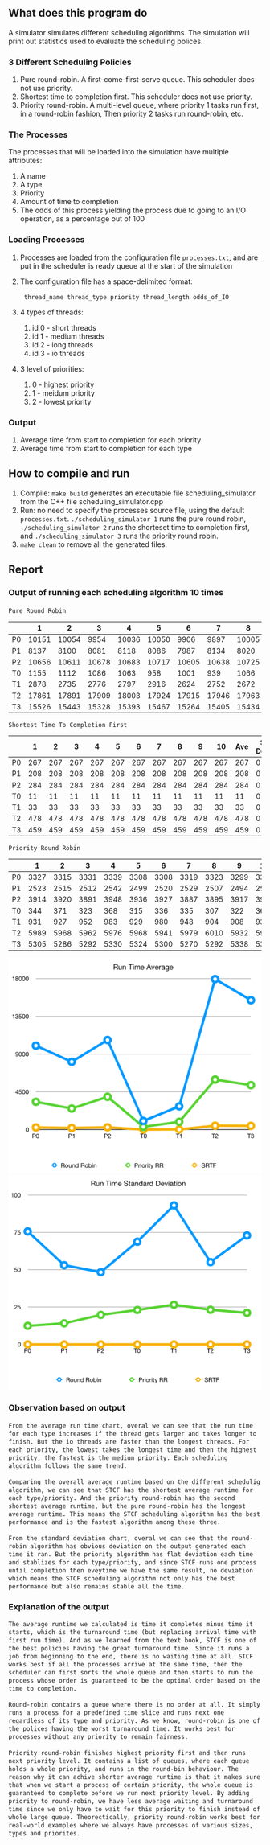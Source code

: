 ## What does this program do
A simulator simulates different scheduling algorithms. The simulation will print out statistics used to evaluate the scheduling polices.

### 3 Different Scheduling Policies
1. Pure round-robin. A first-come-first-serve queue. This scheduler does not use priority.
2. Shortest time to completion first. This scheduler does not use priority.
3. Priority round-robin. A multi-level queue, where priority 1 tasks run first, in a round-robin fashion, Then priority 2 tasks run round-robin, etc.

### The Processes
The processes that will be loaded into the simulation have multiple attributes:
1. A name
2. A type 
3. Priority
4. Amount of time to completion
5. The odds of this process yielding the process due to going to an I/O operation, as a percentage out of 100

### Loading Processes
1. Processes are loaded from the configuration file `processes.txt`, and are put in the scheduler is ready queue at the start of the simulation
2. The configuration file has a space-delimited format:
            
        thread_name thread_type priority thread_length odds_of_IO

3. 4 types of threads:
   1. id 0 - short threads
   2. id 1 - medium threads
   3. id 2 - long threads
   4. id 3 - io threads

4. 3 level of priorities: 
   1. 0 - highest priority
   2. 1 - meidum priority
   3. 2 - lowest priority

### Output
1. Average time from start to completion for each priority
2. Average time from start to completion for each type

## How to compile and run

1. Compile: `make build` generates an executable file scheduling_simulator from the C++ file scheduling_simulator.cpp
2. Run: no need to specify the processes source file, using the default `processes.txt`. `./scheduling_simulator 1` runs the pure round robin, `./scheduling_simulator 2` runs the shorteset time to completion first, and `./scheduling_simulator 3` runs the priority round robin.
3. `make clean` to remove all the generated files.

## Report

### Output of running each scheduling algorithm 10 times

`Pure Round Robin`

|    | 1     | 2     | 3     | 4     | 5     | 6     | 7     | 8     | 9     | 10    | Ave     | S. Dev. |
|----|-------|-------|-------|-------|-------|-------|-------|-------|-------|-------|---------|------------------|
| P0 | 10151 | 10054 | 9954  | 10036 | 10050 | 9906  | 9897  | 10005 | 9987  | 9986  | 10002.6 | 75.569247125475  |
| P1 | 8137  | 8100  | 8081  | 8118  | 8086  | 7987  | 8134  | 8020  | 8029  | 8129  | 8082.1  | 52.9705368839865 |
| P2 | 10656 | 10611 | 10678 | 10683 | 10717 | 10605 | 10638 | 10725 | 10747 | 10703 | 10676.3 | 48.3208029734606 |
| T0 | 1155  | 1112  | 1086  | 1063  | 958   | 1001  | 939   | 1066  | 993   | 1052  | 1042.5  | 68.6913386097549 |
| T1 | 2878  | 2735  | 2776  | 2797  | 2916  | 2624  | 2752  | 2672  | 2882  | 2766  | 2779.8  | 92.9836305784817 |
| T2 | 17861 | 17891 | 17909 | 18003 | 17924 | 17915 | 17946 | 17963 | 17832 | 17996 | 17924   | 55.0333232384404 |
| T3 | 15526 | 15443 | 15328 | 15393 | 15467 | 15264 | 15405 | 15434 | 15442 | 15422 | 15412.4 | 72.9035893034995 |

`Shortest Time To Completion First`

|    |  1  | 2   | 3   | 4   | 5   | 6   | 7   | 8   | 9   | 10  | Ave     | S. Dev. |
|----|-----|-----|-----|-----|-----|-----|-----|-----|-----|-----|---------|---|
| P0 | 267 | 267 | 267 | 267 | 267 | 267 | 267 | 267 | 267 | 267 | 267     | 0 |
| P1 | 208 | 208 | 208 | 208 | 208 | 208 | 208 | 208 | 208 | 208 | 208     | 0 |
| P2 | 284 | 284 | 284 | 284 | 284 | 284 | 284 | 284 | 284 | 284 | 284     | 0 |
| T0 | 11  | 11  | 11  | 11  | 11  | 11  | 11  | 11  | 11  | 11  | 11      | 0 |
| T1 | 33  | 33  | 33  | 33  | 33  | 33  | 33  | 33  | 33  | 33  | 33      | 0 |
| T2 | 478 | 478 | 478 | 478 | 478 | 478 | 478 | 478 | 478 | 478 | 478     | 0 |
| T3 | 459 | 459 | 459 | 459 | 459 | 459 | 459 | 459 | 459 | 459 | 459     | 0 |

`Priority Round Robin`

|    | 1     | 2     | 3     | 4     | 5     | 6     | 7     | 8     | 9     | 10    | Ave     | S. Dev. |
|----|-------|-------|-------|-------|-------|-------|-------|-------|-------|-------|---------|------------------|
| P0 | 3327 | 3315 | 3331 | 3339 | 3308 | 3308 | 3319 | 3323 | 3299 | 3308 | 3317.7 | 12.4101213173406 |
| P1 | 2523 | 2515 | 2512 | 2542 | 2499 | 2520 | 2529 | 2507 | 2494 | 2520 | 2516.1 | 14.1299524258065 |
| P2 | 3914 | 3920 | 3891 | 3948 | 3936 | 3927 | 3887 | 3895 | 3917 | 3922 | 3915.7 | 19.7430719212814 |
| T0 | 344  | 371  | 323  | 368  | 315  | 336  | 335  | 307  | 322  | 366  | 338.7  | 23.0653660519644 |
| T1 | 931  | 927  | 952  | 983  | 929  | 980  | 948  | 904  | 908  | 937  | 939.9  | 26.5767233161318 |
| T2 | 5989 | 5968 | 5962 | 5976 | 5968 | 5941 | 5979 | 6010 | 5932 | 5948 | 5967.3 | 23.2046451288434 |
| T3 | 5305 | 5286 | 5292 | 5330 | 5324 | 5300 | 5270 | 5292 | 5338 | 5304 | 5304.1 | 21.1263395367542 |

![average chart](average_chart.png)
![deviation chart](deviation_chart.png)

### Observation based on output

    From the average run time chart, overal we can see that the run time for each type increases if the thread gets larger and takes longer to finish. But the io threads are faster than the longest threads. For each priority, the lowest takes the longest time and then the highest priority, the fastest is the medium priority. Each scheduling algorithm follows the same trend. 
    
    Comparing the overall average runtime based on the different schedulig algorithm, we can see that STCF has the shortest average runtime for each type/priority. And the priority round-robin has the second shortest average runtime, but the pure round-robin has the longest average runtime. This means the STCF scheduling algorithm has the best performance and is the fastest algorithm among these three.

    From the standard deviation chart, overal we can see that the round-robin algorithm has obvious deviation on the output generated each time it ran. But the priority algorithm has flat deviation each time and stablizes for each type/priority, and since STCF runs one process until completion then eveytime we have the same result, no deviation which means the STCF scheduling algorithm not only has the best performance but also remains stable all the time.

### Explanation of the output

    The average runtime we calculated is time it completes minus time it starts, which is the turnaround time (but replacing arrival time with first run time). And as we learned from the text book, STCF is one of the best policies having the great turnaround time. Since it runs a job from beginning to the end, there is no waiting time at all. STCF works best if all the processes arrive at the same time, then the scheduler can first sorts the whole queue and then starts to run the process whose order is guaranteed to be the optimal order based on the time to completion.

    Round-robin contains a queue where there is no order at all. It simply runs a process for a predefined time slice and runs next one regardless of its type and priority. As we know, round-robin is one of the polices having the worst turnaround time. It works best for processes without any priority to remain fairness. 

    Priority round-robin finishes highest priority first and then runs next priority level. It contains a list of queues, where each queue holds a whole priority, and runs in the round-bin behaviour. The reason why it can achive shorter average runtime is that it makes sure that when we start a process of certain priority, the whole queue is guaranteed to complete before we run next priority level. By adding priority to round-robin, we have less average waiting and turnaround time since we only have to wait for this priority to finish instead of whole large queue. Theorectically, priority round-robin works best for real-world examples where we always have processes of various sizes, types and priorites.
